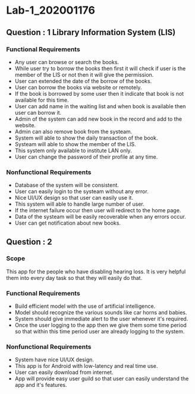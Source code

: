 # Lab-1_202001176

## Question : 1   Library Information System (LIS)

### Functional Requirements

- Any user can browse or search the books.
- While user try to borrow the books then first it will check if user is the member of the LIS or not then it will give the permission.
- User can extended the date of the borrow of the books.
- User can borrow the books via website or remotely.
- If the book is borrowed by some user then it indicate that book is not available for this time.
- User can add name in the waiting list and when book is available then user can borrow it.
- Admin of the system can add new book in the record and add to the website.
- Admin can also remove book from the systeam.
- System will able to show the daily transaction of the book.
- Systeam will able to show the member of the LIS.
- This system only available to institute LAN only.
- User can change the password of their profile at any time.

### Nonfunctional Requirements

- Database of the system will be consistent.
- User can easily login to the systeam without any error.
- Nice UI/UX design so that user can easily use it.
- This system will able to handle large number of user.
- If the internet failure occur then user will redirect to the home page.
- Data of the systeam will be easily recoverable when any errors occur.
- User can get notification about new books.

## Question : 2

### Scope
This app for the people who have disabling hearing loss. It is very helpful them into every day task so that they will easily do that. 

### Functional Requirements

- Build efficient model with the use of artificial intelligence.
- Model should recognize the various sounds like car horns and babies.
- System should give immediate alert to the user whenever it's required.
- Once the user logging to the app then we give them some time period so that within this time period user are already logging to the system.

### Nonfunctional Requirements

- System have nice UI/UX design.
- This app is for Android with low-latency and real time use.
- User can easily download from internet.
- App will provide easy user guild so that user can easily understand the app and it's features. 
